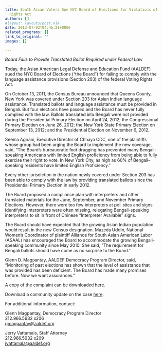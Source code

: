 ```yaml
---
title: South Asian Voters Sue NYC Board of Elections for Violations of the Voting
  Rights Act
authors: []
#layout: layouts/post.njk
date: 2013-07-02T04:45:21+0000
related_programs: []
link_to_original: ''
images: []

---
```

_Board Fails to Provide Translated Ballot Required under Federal Law_

Today, the Asian American Legal Defense and Education Fund (AALDEF) sued the NYC Board of Elections (“the Board”) for failing to comply with the language assistance provisions (Section 203) of the federal Voting Rights Act.

On October 13, 2011, the Census Bureau announced that Queens County, New York was covered under Section 203 for Asian Indian language assistance. Translated ballots and language assistance must be provided in Bengali. But four elections have passed and the Board has never fully complied with the law. Ballots translated into Bengali were not provided during the Presidential Primary Election on April 24, 2012; the Congressional Primary Election on June 26, 2012; the New York State Primary Election on September 13, 2012; and the Presidential Election on November 6, 2012.

Seema Agnani, Executive Director of Chhaya CDC, one of the plaintiffs whose group had been urging the Board to implement the new coverage, said, “The Board’s bureaucratic foot dragging has prevented many Bengali-speaking Americans with limited English proficiency from being able to fully exercise their right to vote. In New York City, as high as 60% of Bengali-speaking residents have limited English Proficiency.”

Every other jurisdiction in the nation newly covered under Section 203 has been able to comply with the law by providing translated ballots since the Presidential Primary Election in early 2012.

The Board proposed a compliance plan with interpreters and other translated materials for the June, September, and November Primary Elections.  However, there were too few interpreters at poll sites and signs identifying interpreters were often missing, relegating Bengali-speaking interpreters to sit in front of Chinese “Interpreter Available” signs.

The Board should have expected that the growing Asian Indian population would result in the new Census designation. Mazeda Uddin, National Women’s Coordinator of plaintiff Alliance for South Asian American Labor (ASAAL) has encouraged the Board to accommodate the growing Bengali-speaking community since May 2010.  She said, “The requirement for Bengali ballots should have come as no surprise to the Board.”

Glenn D. Magpantay, AALDEF Democracy Program Director, said, “Monitoring of past elections has shown that the level of assistance that was provided has been deficient. The Board has made many promises before. Now we want assurances.”

A copy of the complaint can be downloaded [here](/uploads/pdf/ASAALvBOE.pdf).

Download a community update on the case [here](/uploads/pdf/Bengali%20Ballots%20Community%20Update.pdf).

For additional information, contact:

Glenn Magpantay, Democracy Program Director  
212\.966.5932 x206  
[gmagpantay@aaldef.org](mailto:gmagpantay@aaldef.org)

Jerry Vattamala, Staff Attorney  
212\.966.5932 x209  
[jvattamala@aaldef.org](mailto:jvattamala@aaldef.org)